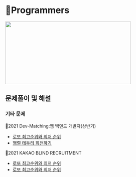 # 🌱Programmers
<img src="https://user-images.githubusercontent.com/91609858/135637730-f3e3eb5a-4a94-46b0-b3fd-4c8a03cdc4d6.png" width="400" height="200">

## 문제풀이 및 해설

### 기타 문제 <br>
 🌱2021 Dev-Matching:웹 백엔드 개발자(상반기)
 - <a href="">로또 최고순위와 최저 순위</a>
 - <a href="">행렬 테두리 회전하기</a>
 
 🌱2021 KAKAO BLIND RECRUITMENT<br>
 - <a href="">로또 최고순위와 최저 순위</a>
 - <a href="">로또 최고순위와 최저 순위</a>
